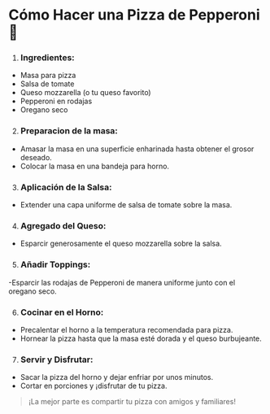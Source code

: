 # Cómo Hacer una Pizza de Pepperoni 🍕

1. ### Ingredientes:
  - Masa para pizza
  - Salsa de tomate
  - Queso mozzarella (o tu queso favorito)
  - Pepperoni en rodajas
  - Oregano seco
2. ### Preparacion de la masa:
  - Amasar la masa en una superficie enharinada hasta obtener el grosor deseado.
  - Colocar la masa en una bandeja para horno.
3. ### Aplicación de la Salsa:
  - Extender una capa uniforme de salsa de tomate sobre la masa.
4. ### Agregado del Queso:
  - Esparcir generosamente el queso mozzarella sobre la salsa.

5. ### Añadir Toppings:
  -Esparcir las rodajas de Pepperoni de manera uniforme junto con el oregano seco.
  
6. ### Cocinar en el Horno:
   
- Precalentar el horno a la temperatura recomendada para pizza.
- Hornear la pizza hasta que la masa esté dorada y el queso burbujeante.
7. ### Servir y Disfrutar:
  - Sacar la pizza del horno y dejar enfriar por unos minutos.
  - Cortar en porciones y ¡disfrutar de tu pizza.
> ¡La mejor parte es compartir tu pizza con amigos y familiares!
